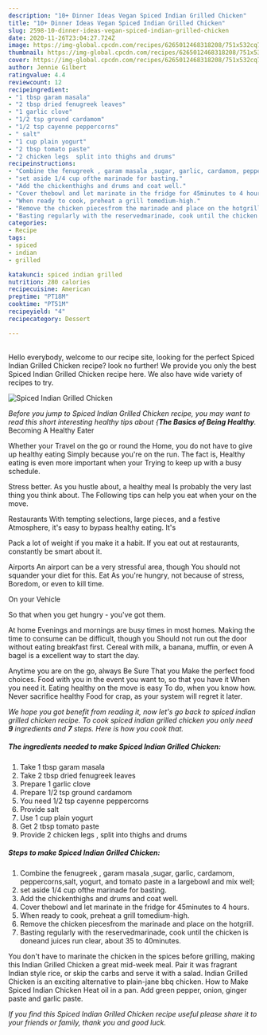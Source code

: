 ```yaml
---
description: "10+ Dinner Ideas Vegan Spiced Indian Grilled Chicken"
title: "10+ Dinner Ideas Vegan Spiced Indian Grilled Chicken"
slug: 2598-10-dinner-ideas-vegan-spiced-indian-grilled-chicken
date: 2020-11-26T23:04:27.724Z
image: https://img-global.cpcdn.com/recipes/6265012468318208/751x532cq70/spiced-indian-grilled-chicken-recipe-main-photo.jpg
thumbnail: https://img-global.cpcdn.com/recipes/6265012468318208/751x532cq70/spiced-indian-grilled-chicken-recipe-main-photo.jpg
cover: https://img-global.cpcdn.com/recipes/6265012468318208/751x532cq70/spiced-indian-grilled-chicken-recipe-main-photo.jpg
author: Jennie Gilbert
ratingvalue: 4.4
reviewcount: 12
recipeingredient:
- "1 tbsp garam masala"
- "2 tbsp dried fenugreek leaves"
- "1 garlic clove"
- "1/2 tsp ground cardamom"
- "1/2 tsp cayenne peppercorns"
- " salt"
- "1 cup plain yogurt"
- "2 tbsp tomato paste"
- "2 chicken legs  split into thighs and drums"
recipeinstructions:
- "Combine the fenugreek , garam masala ,sugar, garlic, cardamom, peppercorns,salt, yogurt, and tomato paste in a largebowl and mix well;"
- "set aside 1/4 cup ofthe marinade for basting."
- "Add the chickenthighs and drums and coat well."
- "Cover thebowl and let marinate in the fridge for 45minutes to 4 hours."
- "When ready to cook, preheat a grill tomedium-high."
- "Remove the chicken piecesfrom the marinade and place on the hotgrill."
- "Basting regularly with the reservedmarinade, cook until the chicken is doneand juices run clear, about 35 to 40minutes."
categories:
- Recipe
tags:
- spiced
- indian
- grilled

katakunci: spiced indian grilled 
nutrition: 280 calories
recipecuisine: American
preptime: "PT18M"
cooktime: "PT51M"
recipeyield: "4"
recipecategory: Dessert

---
```

<br>
Hello everybody, welcome to our recipe site, looking for the perfect Spiced Indian Grilled Chicken recipe? look no further! We provide you only the best Spiced Indian Grilled Chicken recipe here. We also have wide variety of recipes to try.
<br>


![Spiced Indian Grilled Chicken](https://img-global.cpcdn.com/recipes/6265012468318208/751x532cq70/spiced-indian-grilled-chicken-recipe-main-photo.jpg)

<i>Before you jump to Spiced Indian Grilled Chicken recipe, you may want to read this short interesting healthy tips about {<strong>The Basics of Being Healthy</strong>.</i>
Becoming A Healthy Eater

Whether your Travel on the go or round the
Home, you do not have to give up healthy eating
Simply because you're on the run. The fact is,
Healthy eating is even more important when your
Trying to keep up with a busy schedule.


Stress better. As you hustle about, a healthy meal
Is probably the very last thing you think about. The
Following tips can help you eat when your on the move.

Restaurants
With tempting selections, large pieces, and a festive
Atmosphere, it's easy to bypass healthy eating. It's

Pack a lot of weight if you make it a habit.
If you eat out at restaurants, constantly be smart
about it.

Airports
An airport can be a very stressful area, though 
You should not squander your diet for this. Eat
As you're hungry, not because of stress,
Boredom, or even to kill time.

On your Vehicle 

So that when you get hungry - you've got them.

At home
Evenings and mornings are busy times in most homes.
Making the time to consume can be difficult, though you
Should not run out the door without eating breakfast
first. Cereal with milk, a banana, muffin, or even
A bagel is a excellent way to start the day.

Anytime you are on the go, always Be Sure That you
Make the perfect food choices. 
Food with you in the event you want to, so that you have it
When you need it. Eating healthy on the move is easy
To do, when you know how. Never sacrifice healthy
Food for crap, as your system will regret it later.


<i>We hope you got benefit from reading it, now let's go back to spiced indian grilled chicken recipe. To cook spiced indian grilled chicken you only need <strong>9</strong> ingredients and <strong>7</strong> steps. Here is how you cook that.
</i>

##### The ingredients needed to make Spiced Indian Grilled Chicken:

1. Take 1 tbsp garam masala
1. Take 2 tbsp dried fenugreek leaves
1. Prepare 1 garlic clove
1. Prepare 1/2 tsp ground cardamom
1. You need 1/2 tsp cayenne peppercorns
1. Provide  salt
1. Use 1 cup plain yogurt
1. Get 2 tbsp tomato paste
1. Provide 2 chicken legs , split into thighs and drums


##### Steps to make Spiced Indian Grilled Chicken:

1. Combine the fenugreek , garam masala ,sugar, garlic, cardamom, peppercorns,salt, yogurt, and tomato paste in a largebowl and mix well;
1. set aside 1/4 cup ofthe marinade for basting.
1. Add the chickenthighs and drums and coat well.
1. Cover thebowl and let marinate in the fridge for 45minutes to 4 hours.
1. When ready to cook, preheat a grill tomedium-high.
1. Remove the chicken piecesfrom the marinade and place on the hotgrill.
1. Basting regularly with the reservedmarinade, cook until the chicken is doneand juices run clear, about 35 to 40minutes.


You don&#39;t have to marinate the chicken in the spices before grilling, making this Indian Grilled Chicken a great mid-week meal. Pair it was fragrant Indian style rice, or skip the carbs and serve it with a salad. Indian Grilled Chicken is an exciting alternative to plain-jane bbq chicken. How to Make Spiced Indian Chicken Heat oil in a pan. Add green pepper, onion, ginger paste and garlic paste. 

<i>If you find this Spiced Indian Grilled Chicken recipe useful please share it to your friends or family, thank you and good luck.</i>
